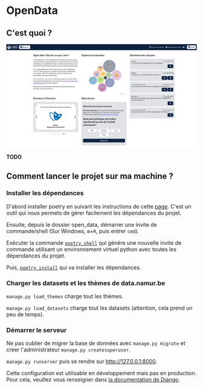 # OpenData

## C'est quoi ?

![Page d'accueil](doc/home_page.png)

**TODO**

## Comment lancer le projet sur ma machine ?

### Installer les dépendances

D'abord installer poetry en suivant les instructions de cette [page](https://python-poetry.org/docs/#installation). C'est un outil qui nous permets de gérer facilement les dépendances du projet.

Ensuite, depuis le dossier open_data, démarrer une invite de commande/shell (Sur Windows, `⊞`+`R`, puis entrer `cmd`).

Exécuter la commande [`poetry shell`](https://python-poetry.org/docs/cli/#shell) qui génére une nouvelle invite de commande utilisant un environnement virtuel python avec toutes les dépendances du projet.

Puis, [`poetry install`](https://python-poetry.org/docs/cli/#install) qui va installer les dépendances.

### Charger les datasets et les thèmes de data.namur.be

`manage.py load_themes` charge tout les thèmes.

`manage.py load_datasets` charge tout les datasets (attention, cela prend un peu de temps).

### Démarrer le serveur

Ne pas oublier de migrer la base de données avec `manage.py migrate` et créer l'administrateur `manage.py createsuperuser`.

`manage.py runserver` puis se rendre sur http://127.0.0.1:8000.

Cette configuration est utilisable en développement mais pas en production. Pour cela, veuillez vous renseigner dans [la documentation de Django](https://docs.djangoproject.com/fr/3.2/howto/deployment/).
